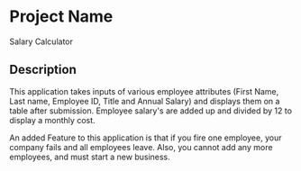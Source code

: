 # Project Name

Salary Calculator

## Description

This application takes inputs of various employee attributes (First Name, Last
  name, Employee ID, Title and Annual Salary) and displays them on a table
  after submission. Employee salary's are added up and divided by 12 to display
  a monthly cost.

An added Feature to this application is that if you fire one employee, your
company fails and all employees leave. Also, you cannot add any more employees,
and must start a new business.
